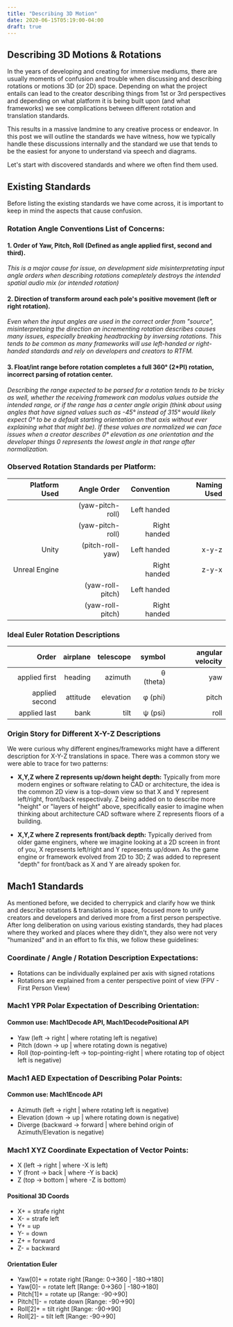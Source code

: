 ```yaml
---
title: "Describing 3D Motion"
date: 2020-06-15T05:19:00-04:00
draft: true
---
```


## Describing 3D Motions & Rotations

In the years of developing and creating for immersive mediums, there are usually moments of confusion and trouble when discussing and describing rotations or motions 3D (or 2D) space. Depending on what the project entails can lead to the creator describing things from 1st or 3rd perspectives and depending on what platform it is being built upon (and what frameworks) we see complications between different rotation and translation standards. 

This results in a massive landmine to any creative process or endeavor. In this post we will outline the standards we have witness, how we typically handle these discussions internally and the standard we use that tends to be the easiest for anyone to understand via speech and diagrams.

Let's start with discovered standards and where we often find them used.

## Existing Standards

Before listing the existing standards we have come across, it is important to keep in mind the aspects that cause confusion. 

### Rotation Angle Conventions List of Concerns:
#### 1. Order of Yaw, Pitch, Roll (Defined as angle applied first, second and third).

*This is a major cause for issue, on development side misinterpretating input angle orders when describing rotations comepletely destroys the intended spatial audio mix (or intended rotation)*

#### 2. Direction of transform around each pole's positive movement (left or right rotation).

*Even when the input angles are used in the correct order from "source", misinterpretaing the direction an incrementing rotation describes causes many issues, especially breaking headtracking by inversing rotations. This tends to be common as many frameworks will use left-handed or right-handed standards and rely on developers and creators to RTFM.*

#### 3. Float/int range before rotation completes a full 360° (2*PI) rotation, incorrect parsing of rotation center.

*Describing the range expected to be parsed for a rotation tends to be tricky as well, whether the receiving framework can modolus values outside the intended range, or if the range has a center angle origin (think about using angles that have signed values such as -45° instead of 315° would likely expect 0° to be a default starting orientation on that axis without ever explaining what that might be). If these values are normalized we can face issues when a creator describes 0° elevation as one orientation and the developer things 0 represents the lowest angle in that range after normalization.*

### Observed Rotation Standards per Platform:
| Platform Used | Angle Order      | Convention   | Naming Used |
|--------------:|-----------------:|-------------:|------------:|
|               | (yaw-pitch-roll) | Left handed  |             |
|               | (yaw-pitch-roll) | Right handed |             |
| Unity         | (pitch-roll-yaw) | Left handed  | x-y-z       |
| Unreal Engine |                  | Right handed | z-y-x       |
|               | (yaw-roll-pitch) | Left handed  |             |
|               | (yaw-roll-pitch) | Right handed |             |

### Ideal Euler Rotation Descriptions

| Order          | airplane      | telescope | symbol    | angular velocity |
| --------------:| -------------:| ---------:| ---------:| ----------------:| 
| applied first  | heading       | azimuth   | θ (theta) | yaw              |
| applied second | attitude      | elevation | φ (phi)   | pitch            |
| applied last   | bank          | tilt      | ψ (psi)   | roll             |

### Origin Story for Different X-Y-Z Descriptions

We were curious why different engines/frameworks might have a different description for X-Y-Z translations in space. There was a common story we were able to trace for two patterns: 

- **X,Y,Z where Z represents up/down height depth:** Typically from more modern engines or software relating to CAD or architecture, the idea is the common 2D view is a top-down view so that X and Y represent left/right, front/back respectivaly. Z being added on to describe more "height" or "layers of height" above, specifically easier to imagine when thinking about architecture CAD software where Z represents floors of a building.

- **X,Y,Z where Z represents front/back depth:** Typically derived from older game enginers, where we imagine looking at a 2D screen in front of you, X represents left/right and Y represents up/down. As the game engine or framework evolved from 2D to 3D; Z was added to represent "depth" for front/back as X and Y are already spoken for.

## Mach1 Standards

As mentioned before, we decided to cherrypick and clarify how we think and describe rotations & translations in space, focused more to unify creators and developers and derived more from a first person perspective. After long deliberation on using various existing standards, they had places where they worked and places where they didn't, they also were not very "humanized" and in an effort to fix this, we follow these guidelines:

### Coordinate / Angle / Rotation Description Expectations:

* Rotations can be individually explained per axis with signed rotations
* Rotations are explained from a center perspective point of view (FPV - First Person View)

### Mach1 YPR Polar Expectation of Describing Orientation:

#### Common use: Mach1Decode API, Mach1DecodePositional API
* Yaw   (left -> right | where rotating left is negative)
* Pitch (down -> up | where rotating down is negative)
* Roll  (top-pointing-left -> top-pointing-right | where rotating top of object left is negative)

### Mach1 AED Expectation of Describing Polar Points:

#### Common use: Mach1Encode API
* Azimuth   (left -> right | where rotating left is negative)
* Elevation (down -> up | where rotating down is negative)
* Diverge   (backward -> forward | where behind origin of Azimuth/Elevation is negative)

### Mach1 XYZ Coordinate Expectation of Vector Points:
* X (left -> right | where -X is left)
* Y (front -> back | where -Y is back)
* Z (top -> bottom | where -Z is bottom)

#### Positional 3D Coords
* X+ = strafe right
* X- = strafe left
* Y+ = up
* Y- = down
* Z+ = forward
* Z- = backward

#### Orientation Euler
* Yaw[0]+ = rotate right [Range: 0->360 | -180->180]
* Yaw[0]- = rotate left [Range: 0->360 | -180->180]
* Pitch[1]+ = rotate up [Range: -90->90]
* Pitch[1]- = rotate down [Range: -90->90]
* Roll[2]+ = tilt right [Range: -90->90]
* Roll[2]- = tilt left [Range: -90->90]